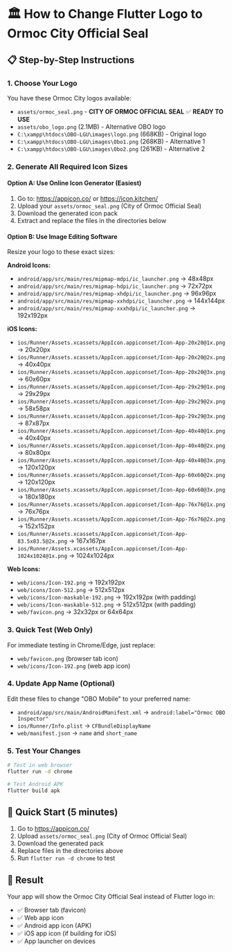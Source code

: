 # 🏛️ How to Change Flutter Logo to Ormoc City Official Seal

## 📋 **Step-by-Step Instructions**

### **1. Choose Your Logo**
You have these Ormoc City logos available:
- `assets/ormoc_seal.png` - **CITY OF ORMOC OFFICIAL SEAL** ✅ **READY TO USE**
- `assets/obo_logo.png` (2.1MB) - Alternative OBO logo
- `C:\xampp\htdocs\OBO-LGU\images\logo.png` (668KB) - Original logo
- `C:\xampp\htdocs\OBO-LGU\images\Obo1.png` (268KB) - Alternative 1
- `C:\xampp\htdocs\OBO-LGU\images\Obo2.png` (261KB) - Alternative 2

### **2. Generate All Required Icon Sizes**

#### **Option A: Use Online Icon Generator (Easiest)**
1. Go to: https://appicon.co/ or https://icon.kitchen/
2. Upload your `assets/ormoc_seal.png` (City of Ormoc Official Seal)
3. Download the generated icon pack
4. Extract and replace the files in the directories below

#### **Option B: Use Image Editing Software**
Resize your logo to these exact sizes:

**Android Icons:**
- `android/app/src/main/res/mipmap-mdpi/ic_launcher.png` → 48x48px
- `android/app/src/main/res/mipmap-hdpi/ic_launcher.png` → 72x72px
- `android/app/src/main/res/mipmap-xhdpi/ic_launcher.png` → 96x96px
- `android/app/src/main/res/mipmap-xxhdpi/ic_launcher.png` → 144x144px
- `android/app/src/main/res/mipmap-xxxhdpi/ic_launcher.png` → 192x192px

**iOS Icons:**
- `ios/Runner/Assets.xcassets/AppIcon.appiconset/Icon-App-20x20@1x.png` → 20x20px
- `ios/Runner/Assets.xcassets/AppIcon.appiconset/Icon-App-20x20@2x.png` → 40x40px
- `ios/Runner/Assets.xcassets/AppIcon.appiconset/Icon-App-20x20@3x.png` → 60x60px
- `ios/Runner/Assets.xcassets/AppIcon.appiconset/Icon-App-29x29@1x.png` → 29x29px
- `ios/Runner/Assets.xcassets/AppIcon.appiconset/Icon-App-29x29@2x.png` → 58x58px
- `ios/Runner/Assets.xcassets/AppIcon.appiconset/Icon-App-29x29@3x.png` → 87x87px
- `ios/Runner/Assets.xcassets/AppIcon.appiconset/Icon-App-40x40@1x.png` → 40x40px
- `ios/Runner/Assets.xcassets/AppIcon.appiconset/Icon-App-40x40@2x.png` → 80x80px
- `ios/Runner/Assets.xcassets/AppIcon.appiconset/Icon-App-40x40@3x.png` → 120x120px
- `ios/Runner/Assets.xcassets/AppIcon.appiconset/Icon-App-60x60@2x.png` → 120x120px
- `ios/Runner/Assets.xcassets/AppIcon.appiconset/Icon-App-60x60@3x.png` → 180x180px
- `ios/Runner/Assets.xcassets/AppIcon.appiconset/Icon-App-76x76@1x.png` → 76x76px
- `ios/Runner/Assets.xcassets/AppIcon.appiconset/Icon-App-76x76@2x.png` → 152x152px
- `ios/Runner/Assets.xcassets/AppIcon.appiconset/Icon-App-83.5x83.5@2x.png` → 167x167px
- `ios/Runner/Assets.xcassets/AppIcon.appiconset/Icon-App-1024x1024@1x.png` → 1024x1024px

**Web Icons:**
- `web/icons/Icon-192.png` → 192x192px
- `web/icons/Icon-512.png` → 512x512px
- `web/icons/Icon-maskable-192.png` → 192x192px (with padding)
- `web/icons/Icon-maskable-512.png` → 512x512px (with padding)
- `web/favicon.png` → 32x32px or 64x64px

### **3. Quick Test (Web Only)**
For immediate testing in Chrome/Edge, just replace:
- `web/favicon.png` (browser tab icon)
- `web/icons/Icon-192.png` (web app icon)

### **4. Update App Name (Optional)**
Edit these files to change "OBO Mobile" to your preferred name:
- `android/app/src/main/AndroidManifest.xml` → `android:label="Ormoc OBO Inspector"`
- `ios/Runner/Info.plist` → `CFBundleDisplayName`
- `web/manifest.json` → `name` and `short_name`

### **5. Test Your Changes**
```bash
# Test in web browser
flutter run -d chrome

# Test Android APK
flutter build apk
```

## 🎯 **Quick Start (5 minutes)**
1. Go to https://appicon.co/
2. Upload `assets/ormoc_seal.png` (City of Ormoc Official Seal)
3. Download the generated pack
4. Replace files in the directories above
5. Run `flutter run -d chrome` to test

## 📱 **Result**
Your app will show the Ormoc City Official Seal instead of Flutter logo in:
- ✅ Browser tab (favicon)
- ✅ Web app icon
- ✅ Android app icon (APK)
- ✅ iOS app icon (if building for iOS)
- ✅ App launcher on devices

